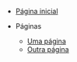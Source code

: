 * [Página inicial](/)
 
* Páginas
  * [Uma página](pt-br/sample-page.md)
  * [Outra página](pt-br/sample-page-2.md)